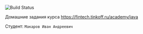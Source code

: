 ![Build Status](https://github.com/vanyusha82228/tinkoff-hm2/actions/workflows/build.yml/badge.svg)

Домашние задания курса https://fintech.tinkoff.ru/academy/java

Студент: `Макаров Иван Андреевич`

